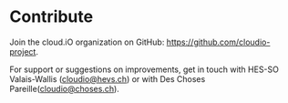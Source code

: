 # Contribute

Join the cloud.iO organization on GitHub: <https://github.com/cloudio-project>.

For support or suggestions on improvements, get in touch with HES-SO Valais-Wallis (<cloudio@hevs.ch>) or with Des Choses Pareille(<cloudio@choses.ch>).
